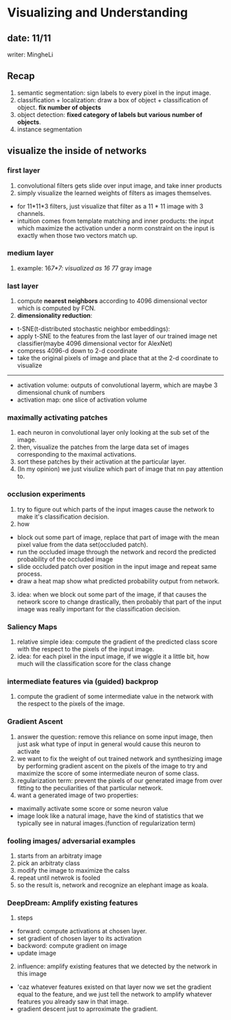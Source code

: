 # Visualizing and Understanding

## date: 11/11
writer: MingheLi

## Recap
1. semantic segmentation: sign labels to every pixel in the input image.
2. classification + localization: draw a box of object + classification of object. **fix number of objects**
3. object detection: **fixed category of labels but various number of objects**.
4. instance segmentation

## visualize the inside of networks
### first layer
1. convolutional filters gets slide over input image, and take inner products
2. simply visualize the learned weights of filters as images themselves.
- for 11*11\*3 filters, just visualize that filter as a 11 * 11 image with 3 channels.
- intuition comes from template matching and inner products: the input which maximize the activation under a norm constraint on the input is exactly when those two vectors match up.
### medium layer
1. example: 16*7\*7: visualized as 16 7*7 gray image
### last layer
1. compute **nearest neighbors** according to 4096 dimensional vector which is computed by FCN.
2. **dimensionality reduction**:
- t-SNE(t-distributed stochastic neighbor embeddings): 
- apply t-SNE to the features from the last layer of our trained image net classifier(maybe 4096 dimensional vector for AlexNet)
- compress 4096-d down to 2-d coordinate
- take the original pixels of image and place that at the 2-d coordinate to visualize
------
- activation volume: outputs of convolutional layerm, which are maybe 3 dimensional chunk of numbers
- activation map: one slice of activation volume

### maximally activating patches
1. each neuron in convolutional layer only looking at the sub set of the image.
2. then, visualize the patches from the large data set of images corresponding to the maximal activations.
3. sort these patches by their activation at the particular layer.
4. (In my opinion) we just visulize which part of image that nn pay attention to.

### occlusion experiments
1. try to figure out which parts of the input images cause the network to make it's classification decision.
2. how
- block out some part of image, replace that part of image with the mean pixel value from the data set(occluded patch).
- run the occluded image through the network and record the predicted probability of the occluded image
- slide occluded patch over position in the input image and repeat same process.
- draw a heat map show what predicted probability output from network.
3. idea: when we block out some part of the image, if that causes the network score to change drastically, then probably that part of the input image was really important for the classification decision.

### Saliency Maps
1. relative simple idea: compute the gradient of the predicted class score with the respect to the pixels of the input image.
2. idea: for each pixel in the input image, if we wiggle it a little bit, how much will the classification score for the class change
### intermediate features via (guided) backprop
1. compute the gradient of some intermediate value in the network with the respect to the pixels of the image.

### Gradient Ascent
1. answer the question: remove this reliance on some input image, then just ask what type of input in general would cause this neuron to activate
2. we want to fix the weight of out trained network and synthesizing image by performing gradient ascent on the pixels of the image to try and maximize the score of some intermediate neuron of some class.
3. regularization term: prevent the pixels of our generated image from over fitting to the peculiarities of that particular network.
4. want a generated image of two properties:
- maximally activate some score or some neuron value
- image look like a natural image, have the kind of statistics that we typically see in natural images.(function of regularization term)

### fooling images/ adversarial examples
1. starts from an arbitraty image
2. pick an arbitraty class
3. modify the image to maximize the calss
4. repeat until netwrok is fooled
5. so the result is, network and recognize an elephant image as koala.

### DeepDream: Amplify existing features
1. steps
- forward: compute activations at chosen layer.
- set gradient of chosen layer to its activation
- backword: compute gradient on image
- update image
2. influence: amplify existing features that we detected by the network in this image
- 'caz whatever features existed on that layer now we set the gradient equal to the feature, and we just tell the network to amplify whatever features you already saw in that image.
- gradient descent just to aprroximate the gradient.
